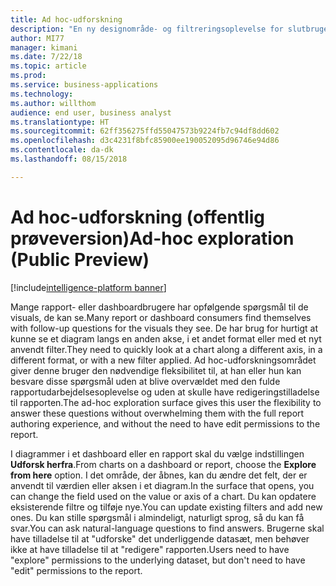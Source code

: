 ```yaml
---
title: Ad hoc-udforskning
description: "En ny designområde- og filtreringsoplevelse for slutbrugere giver mulighed for yderligere at udforske visuals fra et dashboard eller en rapport, selvom du ikke har redigeringstilladelser til rapporten"
author: MI77
manager: kimani
ms.date: 7/22/18
ms.topic: article
ms.prod: 
ms.service: business-applications
ms.technology: 
ms.author: willthom
audience: end user, business analyst
ms.translationtype: HT
ms.sourcegitcommit: 62ff356275ffd55047573b9224fb7c94df8dd602
ms.openlocfilehash: d3c4231f8bfc85900ee190052095d96746e94d86
ms.contentlocale: da-dk
ms.lasthandoff: 08/15/2018

---
```


# <a name="ad-hoc-exploration-public-preview"></a><span data-ttu-id="e9297-103">Ad hoc-udforskning (offentlig prøveversion)</span><span class="sxs-lookup"><span data-stu-id="e9297-103">Ad-hoc exploration (Public Preview)</span></span>

[!include[intelligence-platform banner](../../includes/intelligence-platform.md)]



<span data-ttu-id="e9297-104">Mange rapport- eller dashboardbrugere har opfølgende spørgsmål til de visuals, de kan se.</span><span class="sxs-lookup"><span data-stu-id="e9297-104">Many report or dashboard consumers find themselves with follow-up questions for the visuals they see.</span></span> <span data-ttu-id="e9297-105">De har brug for hurtigt at kunne se et diagram langs en anden akse, i et andet format eller med et nyt anvendt filter.</span><span class="sxs-lookup"><span data-stu-id="e9297-105">They need to quickly look at a chart along a different axis, in a different format, or with a new filter applied.</span></span> <span data-ttu-id="e9297-106">Ad hoc-udforskningsområdet giver denne bruger den nødvendige fleksibilitet til, at han eller hun kan besvare disse spørgsmål uden at blive overvældet med den fulde rapportudarbejdelsesoplevelse og uden at skulle have redigeringstilladelse til rapporten.</span><span class="sxs-lookup"><span data-stu-id="e9297-106">The ad-hoc exploration surface gives this user the flexibility to answer these questions without overwhelming them with the full report authoring experience, and without the need to have edit permissions to the report.</span></span> 

<span data-ttu-id="e9297-107">I diagrammer i et dashboard eller en rapport skal du vælge indstillingen **Udforsk herfra**.</span><span class="sxs-lookup"><span data-stu-id="e9297-107">From charts on a dashboard or report, choose the **Explore from here** option.</span></span> <span data-ttu-id="e9297-108">I det område, der åbnes, kan du ændre det felt, der er anvendt til værdien eller aksen i et diagram.</span><span class="sxs-lookup"><span data-stu-id="e9297-108">In the surface that opens, you can change the field used on the value or axis of a chart.</span></span> <span data-ttu-id="e9297-109">Du kan opdatere eksisterende filtre og tilføje nye.</span><span class="sxs-lookup"><span data-stu-id="e9297-109">You can update existing filters and add new ones.</span></span> <span data-ttu-id="e9297-110">Du kan stille spørgsmål i almindeligt, naturligt sprog, så du kan få svar.</span><span class="sxs-lookup"><span data-stu-id="e9297-110">You can ask natural-language questions to find answers.</span></span> <span data-ttu-id="e9297-111">Brugerne skal have tilladelse til at "udforske" det underliggende datasæt, men behøver ikke at have tilladelse til at "redigere" rapporten.</span><span class="sxs-lookup"><span data-stu-id="e9297-111">Users need to have "explore" permissions to the underlying dataset, but don't need to have "edit" permissions to the report.</span></span>

<!--
### Who uses this feature
This feature is intended for end users and business analysts. 
## Status
### Development status
In development
#### Target timeframe
October ‘18
-->

